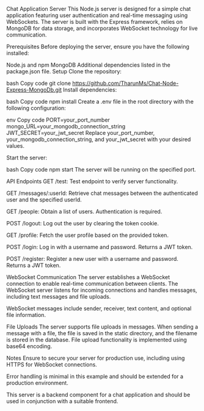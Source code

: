 Chat Application Server
This Node.js server is designed for a simple chat application featuring user authentication and real-time messaging using WebSockets. The server is built with the Express framework, relies on MongoDB for data storage, and incorporates WebSocket technology for live communication.

Prerequisites
Before deploying the server, ensure you have the following installed:

Node.js and npm
MongoDB
Additional dependencies listed in the package.json file.
Setup
Clone the repository:

bash
Copy code
git clone https://github.com/TharunMs/Chat-Node-Express-MongoDb.git
Install dependencies:

bash
Copy code
npm install
Create a .env file in the root directory with the following configuration:

env
Copy code
PORT=your_port_number
mongo_URL=your_mongodb_connection_string
JWT_SECRET=your_jwt_secret
Replace your_port_number, your_mongodb_connection_string, and your_jwt_secret with your desired values.

Start the server:

bash
Copy code
npm start
The server will be running on the specified port.

API Endpoints
GET /test: Test endpoint to verify server functionality.

GET /messages/:userId: Retrieve chat messages between the authenticated user and the specified userId.

GET /people: Obtain a list of users. Authentication is required.

POST /logout: Log out the user by clearing the token cookie.

GET /profile: Fetch the user profile based on the provided token.

POST /login: Log in with a username and password. Returns a JWT token.

POST /register: Register a new user with a username and password. Returns a JWT token.

WebSocket Communication
The server establishes a WebSocket connection to enable real-time communication between clients. The WebSocket server listens for incoming connections and handles messages, including text messages and file uploads.

WebSocket messages include sender, receiver, text content, and optional file information.

File Uploads
The server supports file uploads in messages. When sending a message with a file, the file is saved in the static directory, and the filename is stored in the database. File upload functionality is implemented using base64 encoding.

Notes
Ensure to secure your server for production use, including using HTTPS for WebSocket connections.

Error handling is minimal in this example and should be extended for a production environment.

This server is a backend component for a chat application and should be used in conjunction with a suitable frontend.